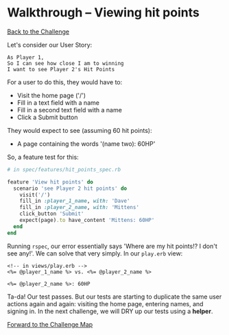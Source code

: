 # Walkthrough – Viewing hit points

[Back to the Challenge](../20_viewing_hit_points.md)

Let's consider our User Story:

```
As Player 1,
So I can see how close I am to winning
I want to see Player 2's Hit Points
```

For a user to do this, they would have to:

- Visit the home page ('/')
- Fill in a text field with a name
- Fill in a second text field with a name
- Click a Submit button

They would expect to see (assuming 60 hit points):

- A page containing the words '(name two): 60HP'

So, a feature test for this:

```ruby
# in spec/features/hit_points_spec.rb

feature 'View hit points' do
  scenario 'see Player 2 hit points' do
    visit('/')
    fill_in :player_1_name, with: 'Dave'
    fill_in :player_2_name, with: 'Mittens'
    click_button 'Submit'
    expect(page).to have_content 'Mittens: 60HP'
  end
end
```

Running `rspec`, our error essentially says 'Where are my hit points!? I don't see any!'. We can solve that very simply. In our `play.erb` view:

```erb
<!-- in views/play.erb -->
<%= @player_1_name %> vs. <%= @player_2_name %>

<%= @player_2_name %>: 60HP
```

Ta-da! Our test passes. But our tests are starting to duplicate the same user actions again and again: visiting the home page, entering names, and signing in. In the next challenge, we will DRY up our tests using a **helper**.

[Forward to the Challenge Map](../README.md)
